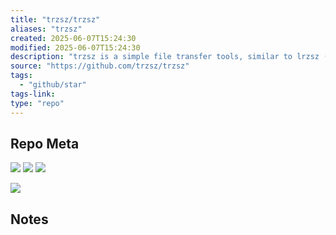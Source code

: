 ```yaml
---
title: "trzsz/trzsz"
aliases: "trzsz"
created: 2025-06-07T15:24:30
modified: 2025-06-07T15:24:30
description: "trzsz is a simple file transfer tools, similar to lrzsz ( rz / sz ), and compatible with tmux."
source: "https://github.com/trzsz/trzsz"
tags:
  - "github/star"
tags-link:
type: "repo"
---
```

## Repo Meta

![](https://img.shields.io/github/stars/trzsz/trzsz?style=for-the-badge&label=stars) ![](https://img.shields.io/github/repo-size/trzsz/trzsz?style=for-the-badge&label=size) ![](https://img.shields.io/github/created-at/trzsz/trzsz?style=for-the-badge&label=since)

[![](https://github-readme-stats.vercel.app/api/pin/?username=trzsz&repo=trzsz&bg_color=00000000)](https://github.com/trzsz/trzsz)

## Notes

